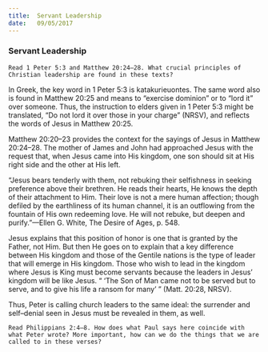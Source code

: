 ```yaml
---
title:  Servant Leadership
date:   09/05/2017
---
```


### Servant Leadership 

`Read 1 Peter 5:3 and Matthew 20:24–28. What crucial principles of Christian leadership are found in these texts?`

In Greek, the key word in 1 Peter 5:3 is katakurieuontes. The same word also is found in Matthew 20:25 and means to “exercise dominion” or to “lord it” over someone. Thus, the instruction to elders given in 1 Peter 5:3 might be translated, “Do not lord it over those in your charge” (NRSV), and reflects the words of Jesus in Matthew 20:25.

Matthew 20:20–23 provides the context for the sayings of Jesus in Matthew 20:24–28. The mother of James and John had approached Jesus with the request that, when Jesus came into His kingdom, one son should sit at His right side and the other at His left. 

“Jesus bears tenderly with them, not rebuking their selfishness in seeking preference above their brethren. He reads their hearts, He knows the depth of their attachment to Him. Their love is not a mere human affection; though defiled by the earthliness of its human channel, it is an outflowing from the fountain of His own redeeming love. He will not rebuke, but deepen and purify.”—Ellen G. White, The Desire of Ages, p. 548.  

Jesus explains that this position of honor is one that is granted by the Father, not Him. But then He goes on to explain that a key difference between His kingdom and those of the Gentile nations is the type of leader that will emerge in His kingdom. Those who wish to lead in the kingdom where Jesus is King must become servants because the leaders in Jesus’ kingdom will be like Jesus. “ ‘The Son of Man came not to be served but to serve, and to give his life a ransom for many’ ” (Matt. 20:28, NRSV). 

Thus, Peter is calling church leaders to the same ideal: the surrender and self–denial seen in Jesus must be revealed in them, as well.

`Read Philippians 2:4–8. How does what Paul says here coincide with what Peter wrote? More important, how can we do the things that we are called to in these verses?`